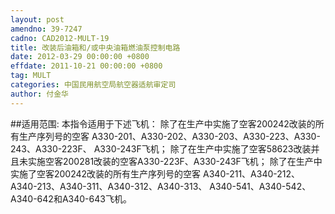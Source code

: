 ```yaml
---
layout: post
amendno: 39-7247
cadno: CAD2012-MULT-19
title: 改装后油箱和/或中央油箱燃油泵控制电路
date: 2012-03-29 00:00:00 +0800
effdate: 2011-10-21 00:00:00 +0800
tag: MULT
categories: 中国民用航空局航空器适航审定司
author: 付金华
---
```


##适用范围:
本指令适用于下述飞机：
除了在生产中实施了空客200242改装的所有生产序列号的空客 A330-201、A330-202、A330-203、A330-223、A330-243、A330-223F、 A330-243F飞机；
除了在生产中实施了空客58623改装并且未实施空客200281改装的空客A330-223F、A330-243F飞机；
除了在生产中实施了空客200242改装的所有生产序列号的空客 A340-211、A340-212、A340-213、A340-311、A340-312、A340-313、 A340-541、A340-542、A340-642和A340-643飞机。


